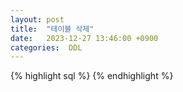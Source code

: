 ```yaml
---
layout: post
title:  "테이블 삭제"
date:   2023-12-27 13:46:00 +0900
categories:  DDL
---
```




{% highlight sql %}
{% endhighlight %}